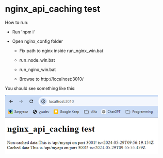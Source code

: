 # nginx_api_caching test

How to run:

- Run 'npm i'

- Open nginx_config folder
  
  - Fix path to nginx inside run_nginx_win.bat
  
  - run_node_win.bat
  
  - run_nginx_win.bat
  
  - Browse to http://localhost:3010/

You should see something like this:

![](how_it_looks_like.gif)
